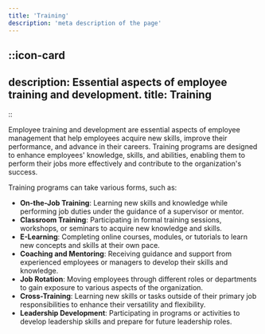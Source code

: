 ```yaml
---
title: 'Training'
description: 'meta description of the page'
---
```


::icon-card
---
description: Essential aspects of employee training and development.
title: Training
---
::

Employee training and development are essential aspects of employee management that help employees acquire new skills, improve their performance, and advance in their careers. Training programs are designed to enhance employees' knowledge, skills, and abilities, enabling them to perform their jobs more effectively and contribute to the organization's success.

Training programs can take various forms, such as:

- **On-the-Job Training**: Learning new skills and knowledge while performing job duties under the guidance of a supervisor or mentor.
- **Classroom Training**: Participating in formal training sessions, workshops, or seminars to acquire new knowledge and skills.
- **E-Learning**: Completing online courses, modules, or tutorials to learn new concepts and skills at their own pace.
- **Coaching and Mentoring**: Receiving guidance and support from experienced employees or managers to develop their skills and knowledge.
- **Job Rotation**: Moving employees through different roles or departments to gain exposure to various aspects of the organization.
- **Cross-Training**: Learning new skills or tasks outside of their primary job responsibilities to enhance their versatility and flexibility.
- **Leadership Development**: Participating in programs or activities to develop leadership skills and prepare for future leadership roles.

